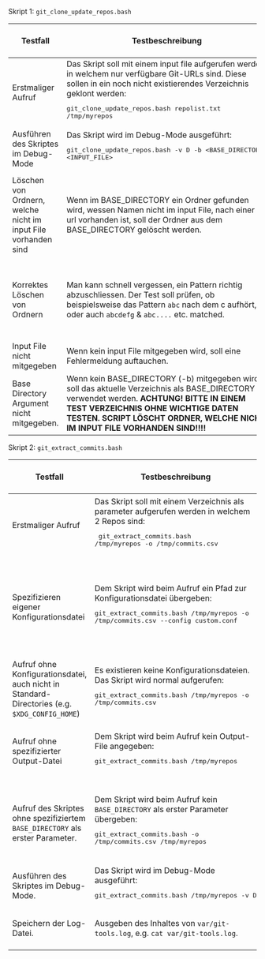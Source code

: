Skript 1: `git_clone_update_repos.bash`

| Testfall                                                       | Testbeschreibung                                                                                                                                                                                                                                               | Testdaten                                                                                                                                                                                                                                                                                                                             | erwartetes Testresultat                                                                                                                                                                          | erhaltenes Testresultat | Tester | Testdatum und Teststatus |
| -------------------------------------------------------------- | -------------------------------------------------------------------------------------------------------------------------------------------------------------------------------------------------------------------------------------------------------------- | ------------------------------------------------------------------------------------------------------------------------------------------------------------------------------------------------------------------------------------------------------------------------------------------------------------------------------------- | ------------------------------------------------------------------------------------------------------------------------------------------------------------------------------------------------ | ----------------------- | ------ | ------------------------ |
| Erstmaliger Aufruf                                             | Das Skript soll mit einem input file aufgerufen werden, in welchem nur verfügbare Git-URLs sind. Diese sollen in ein noch nicht existierendes Verzeichnis geklont werden:<pre>git_clone_update_repos.bash repolist.txt /tmp/myrepos</pre>                      | repolist.txt mit folgendem Inhalt:<pre>https://gitlab.com/armindoerzbachtbz/m122_praxisarbeit Armin_Doerzbach<br>https://gitlab.com/wapdc/InfoSearch/Project-2017 Hans_Meier_Peter_Mueller</pre>                                                                                                                                      | Verzeichnis wird erstellt und alle Repos werden darin geklont                                                                                                                                    |                         | VACO   |                          |
| Ausführen des Skriptes im Debug-Mode                           | Das Skript wird im Debug-Mode ausgeführt: <pre>git_clone_update_repos.bash -v D -b &lt;BASE_DIRECTORY&gt; &lt;INPUT_FILE&gt;</pre>                                                                                                                             | Testdaten des input Files sind nicht ganz relevant. Und können gleich wie beim oberen Test sein.                                                                                                                                                                                                                                      | Das Skript logt Details fürs Debugging.                                                                                                                                                          |                         | VACO   |                          |
| Löschen von Ordnern, welche nicht im input File vorhanden sind | Wenn im BASE_DIRECTORY ein Ordner gefunden wird, wessen Namen nicht im input File, nach einer git url vorhanden ist, soll der Ordner aus dem BASE_DIRECTORY gelöscht werden.                                                                                   | Input File mit folgendem Inhalt:<pre>https://gitlab.com/armindoerzbachtbz/m122_praxisarbeit Armin_Doerzbach<br>https://gitlab.com/wapdc/InfoSearch/Project-2017 Hans_Meier_Peter_Mueller</pre> Im BASE_DIRECTORY sollte ein Ordner vorhanden sein, welcher nicht im input File vorhanden ist. Beispielsweise `testabc` & `ordner123`. | Die Ordner `testabc` und `ordner123` sollen gelöscht werden. Ordner `Armin_Doerzbach` und `Hans_Meier_Peter_Mueller` sollten erstellt werden oder wenn bereits vorhanden, nicht gelöscht werden. |                         | VACO   |                          |
| Korrektes Löschen von Ordnern                                  | Man kann schnell vergessen, ein Pattern richtig abzuschliessen. Der Test soll prüfen, ob beispielsweise das Pattern `abc` nach dem c aufhört, oder auch `abcdefg` & `abc....` etc. matched.                                                                    | Input File mit folgendem Inhalt:<pre>https://gitlab.com/armindoerzbachtbz/m122_praxisarbeit Armin_Doerzbach<br>https://gitlab.com/wapdc/InfoSearch/Project-2017 2017_project</pre> Im BASE_DIRECTORY sollte der Ordner `Armin_Doerzbach_old` existieren.                                                                              | Der Ordner `Armin_Doerzbach_old` sollte gelöscht werden. Ordner `Armin_Doerzbach` und `2017_project` sollten erstellt werden oder wenn bereits vorhanden, nicht gelöscht werden.                 |                         | VACO   |                          |
| Input File nicht mitgegeben                                    | Wenn kein input File mitgegeben wird, soll eine Fehlermeldung auftauchen.                                                                                                                                                                                      | Kein input File mitgeben. `git_clone_update_repos.bash`.                                                                                                                                                                                                                                                                              | Die usage Meldung soll angezeigt werden.                                                                                                                                                         |                         | VACO   |                          |
| Base Directory Argument nicht mitgegeben.                      | Wenn kein BASE_DIRECTORY (-b) mitgegeben wird, soll das aktuelle Verzeichnis als BASE_DIRECTORY verwendet werden. **ACHTUNG! BITTE IN EINEM TEST VERZEICHNIS OHNE WICHTIGE DATEN TESTEN. SCRIPT LÖSCHT ORDNER, WELCHE NICHT IM INPUT FILE VORHANDEN SIND!!!!** | Input File mit gültigen Git Repos, wie oben bereits ersichtlich mitgeben. Keine -b Flag mitgeben.                                                                                                                                                                                                                                     | Die git Directories sollten im aktuellen Verzeichnis geklont/gepulled werden. Ordner, welche nicht im Input File vorhanden sind, sollen gelöscht werden.                                         |                         | VACO   |                          |

Skript 2: `git_extract_commits.bash`

| Testfall                                                                                      | Testbeschreibung                                                                                                                                                    | Testdaten                                                                                                                                             | erwartetes Testresultat                                                                                                                                                | erhaltenes Testresultat                                                                                                                                                | Tester | Testdatum und Teststatus |
| --------------------------------------------------------------------------------------------- | ------------------------------------------------------------------------------------------------------------------------------------------------------------------- | ----------------------------------------------------------------------------------------------------------------------------------------------------- | ---------------------------------------------------------------------------------------------------------------------------------------------------------------------- | ---------------------------------------------------------------------------------------------------------------------------------------------------------------------- | ------ | ------------------------ |
| Erstmaliger Aufruf                                                                            | Das Skript soll mit einem Verzeichnis als parameter aufgerufen werden in welchem 2 Repos sind:<pre> git_extract_commits.bash /tmp/myrepos -o /tmp/commits.csv</pre> | Verzeichnis mit den GIT-Repos die mit dem Skript 1 geklont wurden:<pre>/tmp/myrepos</pre>                                                             | Alle Repos aus `/tmp/myrepos` werden gelesen und ein File `/tmp/commits.csv` erstellt mit allen Commits beider Repos                                                   | Alle Repos aus `/tmp/myrepos` werden gelesen und ein File `/tmp/commits.csv` erstellt mit allen Commits beider Repos                                                   | CODI   | 2022-07-14 - OK          |
| Spezifizieren eigener Konfigurationsdatei                                                     | Dem Skript wird beim Aufruf ein Pfad zur Konfigurationsdatei übergeben: <pre>git_extract_commits.bash /tmp/myrepos -o /tmp/commits.csv --config custom.conf</pre>   | Verzeichnis der mit dem ersten Skript geklonten Repositories, sowohl einer Konfigurationsdatei `custom.conf`, welche bestimmte Optionen überschreibt. | Die Konfigurationsparameter werden aus dem `custom.conf`-file gelesen und verwendet.                                                                                   | Die Konfigurationsparameter werden aus dem `custom.conf`-file gelesen und verwendet.                                                                                   | CODI   | 2022-07-14 - OK          |
| Aufruf ohne Konfigurationsdatei, auch nicht in Standard-Directories (e.g. `$XDG_CONFIG_HOME`) | Es existieren keine Konfigurationsdateien. Das Skript wird normal aufgerufen: <pre>git_extract_commits.bash /tmp/myrepos -o /tmp/commits.csv</pre>                  | Das `/tmp/myrepos` erstellt von Skript 1.                                                                                                             | Standardwerte werden verwendet.                                                                                                                                        | Standardwerte werden verwendet.                                                                                                                                        | CODI   | 2022-07-14 - OK          |
| Aufruf ohne spezifizierter Output-Datei                                                       | Dem Skript wird beim Aufruf kein Output-File angegeben: <pre>git_extract_commits.bash /tmp/myrepos</pre>                                                            | Das `/tmp/myrepos` Directory, erstellt vom ersten Skript.                                                                                             | Als Output-File wird `commits.csv` im aktuellen Pfad abgelegt, oder wie spezifiziert in `$EXTRACT_OUTPUT`, wenn gesetzt.                                               | Als Output-File wird `commits.csv` im aktuellen Pfad abgelegt, oder wie spezifiziert in `$EXTRACT_OUTPUT`, wenn gesetzt.                                               | CODI   | 2022-07-14 - OK          |
| Aufruf des Skriptes ohne spezifiziertem `BASE_DIRECTORY` als erster Parameter.                | Dem Skript wird beim Aufruf kein `BASE_DIRECTORY` als erster Parameter übergeben: <pre>git_extract_commits.bash -o /tmp/commits.csv /tmp/myrepos</pre>              |                                                                                                                                                       | Eine Fehlermeldung wird ausgegeben, "Invalid BASE_DIRECTORY specified. Please provide a valid path as first argument.". Darauf hin wird die Ausführung sofort beendet. | Eine Fehlermeldung wird ausgegeben, "Invalid BASE_DIRECTORY specified. Please provide a valid path as first argument.". Darauf hin wird die Ausführung sofort beendet. | CODI   | 2022-07-14 - OK          |
| Ausführen des Skriptes im Debug-Mode.                                                         | Das Skript wird im Debug-Mode ausgeführt: <pre>git_extract_commits.bash /tmp/myrepos -v D</pre>                                                                     | Das `/tmp/myrepos` Directory, erstellt vom ersten Skript.                                                                                             | Das Skript logt viele Details fürs Debugging.                                                                                                                          | Das Skript logt viele Details fürs Debugging.                                                                                                                          | CODI   | 2022-07-14 - OK          |
| Speichern der Log-Datei.                                                                      | Ausgeben des Inhaltes von `var/git-tools.log`, e.g. `cat var/git-tools.log`.                                                                                        |                                                                                                                                                       | Das Logfile beinhaltet alle geloggten Informationen von den Vorherigen Testfällen.                                                                                     | Das Logfile beinhaltet alle geloggten Informationen von den Vorherigen Testfällen.                                                                                     | CODI   | 2022-07-14 - OK          |
